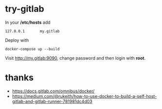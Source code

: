 # try-gitlab

In your **/etc/hosts** add

```
127.0.0.1       my.gitlab
```

Deploy with

    docker-compose up --build
    
Visit http://my.gitlab:9090, change password and then login with **root**.


# thanks

* https://docs.gitlab.com/omnibus/docker/
* https://medium.com/@rukeith/how-to-use-docker-to-build-a-self-host-gitlab-and-gitlab-runner-781981dc4d03